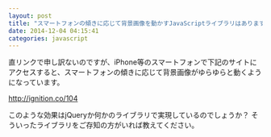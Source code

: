 ```yaml
---
layout: post
title: "スマートフォンの傾きに応じて背景画像を動かすJavaScriptライブラリはありますか？"
date: 2014-12-04 04:15:41
categories: javascript
---
```

<p>直リンクで申し訳ないのですが、iPhone等のスマートフォンで下記のサイトにアクセスすると、スマートフォンの傾きに応じて背景画像がゆらゆらと動くようになっています。</p>

<p><a href="http://ignition.co/104" rel="nofollow">http://ignition.co/104</a></p>

<p>このような効果はjQueryか何かのライブラリで実現しているのでしょうか？
そういったライブラリをご存知の方がいれば教えてください。</p>

